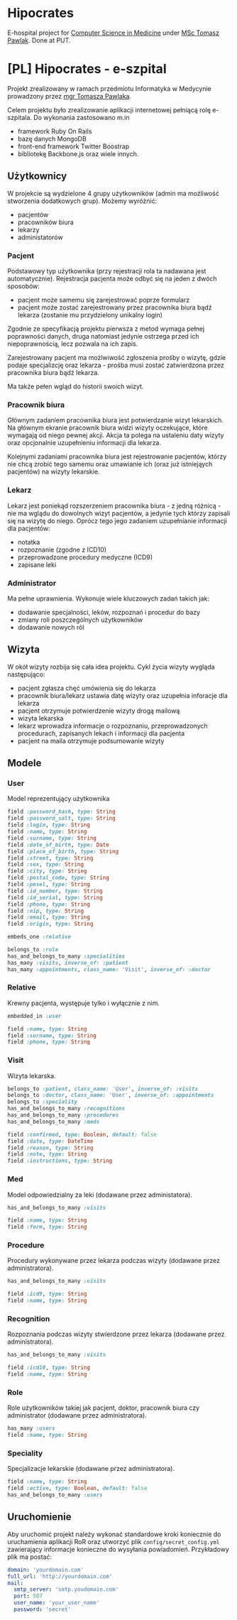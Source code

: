 Hipocrates
==========

E-hospital project for [Computer Science in Medicine](http://www.cs.put.poznan.pl/tpawlak/?zastosowania-informatyki-w-medycynie,6) under [MSc Tomasz Pawlak](http://www.cs.put.poznan.pl/tpawlak). Done at PUT.


# [PL] Hipocrates - e-szpital

Projekt zrealizowany w ramach przedmiotu Informatyka w Medycynie prowadzony przez [mgr Tomasza Pawlaka](http://www.cs.put.poznan.pl/tpawlak).

Celem projektu było zrealizowanie aplikacji internetowej pełniącą rolę e-szpitala. Do wykonania zastosowano m.in
+ framework Ruby On Rails
+ bazę danych MongoDB
+ front-end framework Twitter Boostrap
+ bibliotekę Backbone.js
oraz wiele innych.

## Użytkownicy

W projekcie są wydzielone 4 grupy użytkowników (admin ma możliwość stworzenia dodatkowych grup). Możemy wyróżnić:
+ pacjentów
+ pracowników biura
+ lekarzy
+ administatorów

### Pacjent

Podstawowy typ użytkownika (przy rejestracji rola ta nadawana jest automatycznie). Rejestracja pacjenta może odbyć się na jeden z dwóch sposobów:
+ pacjent może samemu się zarejestrować poprze formularz
+ pacjent może zostać zarejestrowany przez pracownika biura bądź lekarza (zostanie mu przydzielony unikalny login)

Zgodnie ze specyfikacją projektu pierwsza z metod wymaga pełnej poprawności danych, druga natomiast jedynie ostrzega przed ich niepoprawnością, lecz pozwala na ich zapis.

Zarejestrowany pacjent ma możlwiwość zgłoszenia prośby o wizytę, gdzie podaje specjalizcję oraz lekarza - prośba musi zostać zatwierdzona przez pracownika biura bądź lekarza.

Ma także pełen wgląd do historii swoich wizyt.

### Pracownik biura

Głównym zadaniem pracownika biura jest potwierdzanie wizyt lekarskich. Na głównym ekranie pracownik biura widzi wizyty oczekujące, które wymagają od niego pewnej akcji. Akcja ta polega na ustaleniu daty wizyty oraz opcjonalnie uzupełnieniu informacji dla lekarza.

Kolejnymi zadaniami pracownika biura jest rejestrowanie pacjentów, którzy nie chcą zrobić tego samemu oraz umawianie ich (oraz już istniejąych pacjentów) na wizyty lekarskie.

### Lekarz

Lekarz jest poniekąd rozszerzeniem pracownika biura - z jedną różnicą - nie ma wglądu do dowolnych wizyt pacjentów, a jedynie tych którzy zapisali się na wizytę do niego. Oprócz tego jego zadaniem uzupełnianie informacji dla pacjentów:
+ notatka
+ rozpoznanie (zgodne z ICD10)
+ przeprowadzone procedury medyczne (ICD9)
+ zapisane leki


### Administrator

Ma pełne uprawnienia. Wykonuje wiele kluczowych zadań takich jak:
+ dodawanie specjalności, leków, rozpoznań i procedur do bazy
+ zmiany roli poszczególnych użytkowników
+ dodawanie nowych ról

## Wizyta

W okół wizyty rozbija się cała idea projektu. Cykl życia wizyty wygląda następująco:
+ pacjent zgłasza chęć umówienia się do lekarza
+ pracownik biura/lekarz ustawia datę wizyty oraz uzupełnia inforacje dla lekarza
+ pacjent otrzymuje potwierdzenie wizyty drogą mailową
+ wizyta lekarska
+ lekarz wprowadza informacje o rozpoznaniu, przeprowadzonych procedurach, zapisanych lekach i informacji dla pacjenta
+ pacjent na maila otrzymuje podsumowanie wizyty

## Modele

### User

Model reprezentujący użytkownika
```ruby
field :password_hash, type: String
field :password_salt, type: String
field :login, type: String
field :name, type: String
field :surname, type: String
field :date_of_birth, type: Date
field :place_of_birth, type: String
field :street, type: String
field :sex, type: String
field :city, type: String
field :postal_code, type: String
field :pesel, type: String
field :id_number, type: String
field :id_serial, type: String
field :phone, type: String
field :nip, type: String
field :email, type: String
field :origin, type: String

embeds_one :relative

belongs_to :role
has_and_belongs_to_many :specialities
has_many :visits, inverse_of: :patient
has_many :appointments, class_name: 'Visit', inverse_of: :doctor
```

### Relative

Krewny pacjenta, występuje tylko i wyłącznie z nim.
```ruby
embedded_in :user

field :name, type: String
field :surname, type: String
field :phone, type: String
```

### Visit

Wizyta lekarska.

```ruby
belongs_to :patient, class_name: 'User', inverse_of: :visits
belongs_to :doctor, class_name: 'User', inverse_of: :appointments
belongs_to :speciality
has_and_belongs_to_many :recognitions
has_and_belongs_to_many :procedures
has_and_belongs_to_many :meds

field :confirmed, type: Boolean, default: false
field :date, type: DateTime
field :reason, type: String
field :note, type: String
field :instructions, type: String
```

### Med

Model odpowiedzialny za leki (dodawane przez administatora).

```ruby
has_and_belongs_to_many :visits

field :name, type: String
field :form, type: String
```

### Procedure

Procedury wykonywane przez lekarza podczas wizyty (dodawane przez administratora).

```ruby
has_and_belongs_to_many :visits

field :icd9, type: String
field :name, type: String
```

### Recognition

Rozpoznania podczas wizyty stwierdzone przez lekarza (dodawane przez administratora).

```ruby
has_and_belongs_to_many :visits

field :icd10, type: String
field :name, type: String
```

### Role

Role użytkowników takiej jak pacjent, doktor, pracownik biura czy administrator (dodawane przez administratora).

```ruby
has_many :users
field :name, type: String
```

### Speciality

Specjalizacje lekarskie (dodawane przez administratora).
```ruby
field :name, type: String
field :active, type: Boolean, default: false
has_and_belongs_to_many :users
```

## Uruchomienie

Aby uruchomić projekt należy wykonać standardowe kroki koniecznie do uruchamienia aplikacji RoR oraz utworzyć plik <code>config/secret_config.yml</code> zawierający informacje konieczne do wysyłania powiadomień. Przykładowy plik ma postać:
```yml
domain: 'yourdomain.com'
full_url: 'http://yourdomain.com'
mail:
  smtp_server: 'smtp.youdomain.com'
  port: 587
  user_name: 'your_user_name'
  password: 'secret'
```



